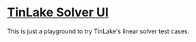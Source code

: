# [TinLake Solver UI](https://centrifuge.github.io/tinlake-solver-ui/)

This is just a playground to try TinLake's linear solver test cases.
